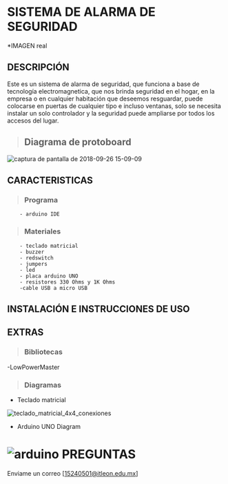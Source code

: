 SISTEMA DE ALARMA DE SEGURIDAD 
==============================

*IMAGEN real

## DESCRIPCIÓN


Este es un sistema de alarma de seguridad, que funciona a base de tecnología electromagnetica, que nos brinda seguridad en el hogar, en la empresa o en cualquier habitación que deseemos resguardar, puede colocarse en puertas de cualquier tipo e incluso ventanas, solo se necesita instalar un solo controlador  y la seguridad puede ampliarse por todos los accesos del lugar.

> ## Diagrama de protoboard

![captura de pantalla de 2018-09-26 15-09-09](https://user-images.githubusercontent.com/43178846/46112883-cdbeb600-c1b1-11e8-82af-de3ba27fbf9d.png)


## CARACTERISTICAS 
> ### Programa
        - arduino IDE

> ### Materiales 
        - teclado matricial
        - buzzer
        - redswitch
        - jumpers
        - led
        - placa arduino UNO
        - resistores 330 Ohms y 1K Ohms
        -cable USB a micro USB


## INSTALACIÓN E INSTRUCCIONES DE USO


## EXTRAS 
> ### Bibliotecas 
-LowPowerMaster

> ### Diagramas 
- Teclado matricial

![teclado_matricial_4x4_conexiones](https://user-images.githubusercontent.com/43178846/46113427-efb93800-c1b3-11e8-8c5d-08d20dafbcfb.png)
- Arduino UNO Diagram
 
![arduino](https://user-images.githubusercontent.com/43178846/46113664-ee3c3f80-c1b4-11e8-9f07-9cddca570c8e.jpg)
PREGUNTAS
=========

Enviame un correo [15240501@itleon.edu.mx]
